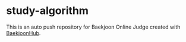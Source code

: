 # study-algorithm
This is an auto push repository for Baekjoon Online Judge created with [BaekjoonHub](https://github.com/BaekjoonHub/BaekjoonHub).
